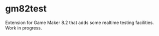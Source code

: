 # gm82test
Extension for Game Maker 8.2 that adds some realtime testing facilities. Work in progress.
